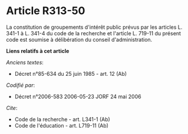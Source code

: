 # Article R313-50

La constitution de groupements d'intérêt public prévus par les articles L. 341-1 à L. 341-4 du code de la recherche et
l'article L. 719-11 du présent code est soumise à délibération du conseil d'administration.

**Liens relatifs à cet article**

_Anciens textes_:

  - Décret n°85-634 du 25 juin 1985 - art. 12 (Ab)

_Codifié par_:

  - Décret n°2006-583 2006-05-23 JORF 24 mai 2006

_Cite_:

  - Code de la recherche - art. L341-1 (Ab)
  - Code de l'éducation - art. L719-11 (Ab)

